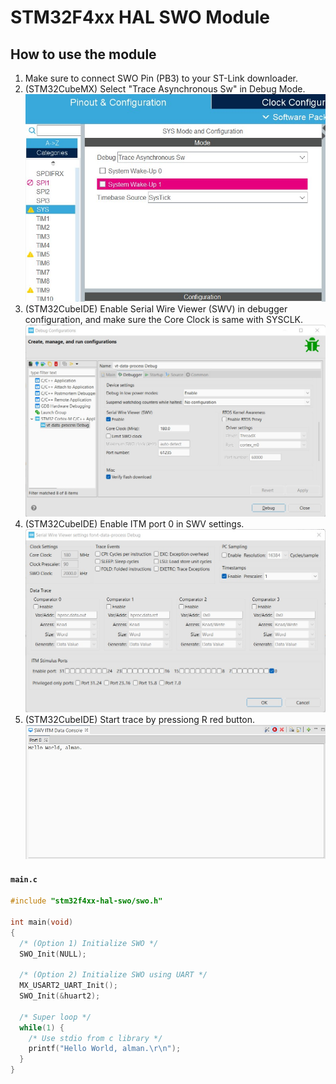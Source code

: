 # STM32F4xx HAL SWO Module

## How to use the module
1. Make sure to connect SWO Pin (PB3) to your ST-Link downloader.
2. (STM32CubeMX) Select "Trace Asynchronous Sw" in Debug Mode.
![Trace Asynchronous Sw](img/trace-async.jpg)
3. (STM32CubeIDE) Enable Serial Wire Viewer (SWV) in debugger configuration, and make sure the Core Clock is same with SYSCLK.
![Debug Configuration](img/debug-config.jpg)
4. (STM32CubeIDE) Enable ITM port 0 in SWV settings.
![SWV Settings](img/swv-settings.jpg)
5. (STM32CubeIDE) Start trace by pressiong R red button.
![SWV ITM Console](img/swv-itm-console.jpg)

#### **`main.c`**

```c
#include "stm32f4xx-hal-swo/swo.h"

int main(void)
{
  /* (Option 1) Initialize SWO */
  SWO_Init(NULL);
  
  /* (Option 2) Initialize SWO using UART */
  MX_USART2_UART_Init();
  SWO_Init(&huart2);

  /* Super loop */
  while(1) {
    /* Use stdio from c library */
    printf("Hello World, alman.\r\n");
  }
}
```
